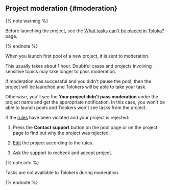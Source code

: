 ## Project moderation {#moderation}

{% note warning %}

Before launching the project, see the [What tasks can't be placed in Toloka?](../../../../guide/concepts/unwanted.md) page.

{% endnote %}

When you launch first pool of a new project, it is sent to moderation. 

This usually takes about 1 hour. Doubtful cases and projects involving sensitive topics may take longer to pass moderation.

If moderation was successful and you didn't pause the pool, then the project will be launched and Tolokers will be able to take your task.

Otherwise, you'll see the **Your project didn't pass moderation** under the project name and get the appropriate notification. In this case, you won't be able to launch pools and Tolokers won't see tasks from the project.

If the [rules](../../../../guide/concepts/unwanted.md) have been violated and your project is rejected:

1. Press the **Contact support** button on the pool page or on the project page to find out why the project was rejected.

2. [Edit](../../../../guide/concepts/edit-project.md) the project according to the rules.

3. Ask the support to recheck and accept project.

{% note info %}

Tasks are not available to Tolokers during moderation.

{% endnote %}